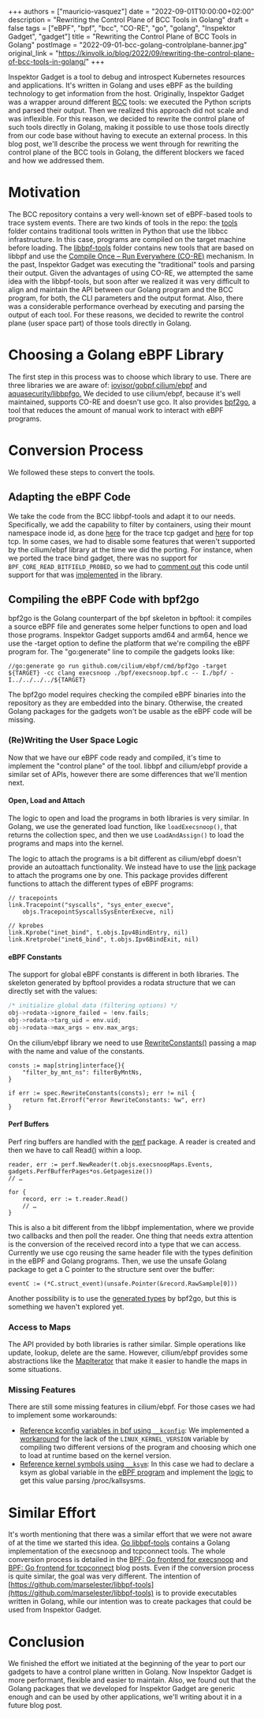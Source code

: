 +++
authors = ["mauricio-vasquez"]
date = "2022-09-01T10:00:00+02:00"
description = "Rewriting the Control Plane of BCC Tools in Golang"
draft = false
tags = ["eBPF", "bpf", "bcc", "CO-RE", "go", "golang", "Inspektor Gadget", "gadget"]
title = "Rewriting the Control Plane of BCC Tools in Golang"
postImage = "2022-09-01-bcc-golang-controlplane-banner.jpg"
original_link = "https://kinvolk.io/blog/2022/09/rewriting-the-control-plane-of-bcc-tools-in-golang/"
+++


Inspektor Gadget is a tool to debug and introspect Kubernetes
resources and applications. It's written in Golang and uses eBPF as the
building technology to get information from the host. Originally,
Inspektor Gadget was a wrapper around different
[BCC](https://github.com/iovisor/bcc/) tools: we executed the Python
scripts and parsed their output. Then we realized this approach did not
scale and was inflexible. For this reason, we decided to rewrite the
control plane of such tools directly in Golang, making it possible to
use those tools directly from our code base without having to execute an
external process. In this blog post, we'll describe the process we went
through for rewriting the control plane of the BCC tools in Golang, the
different blockers we faced and how we addressed them.

# Motivation

The BCC repository contains a very well-known set of eBPF-based tools to
trace system events. There are two kinds of tools in the repo: the
[tools](https://github.com/iovisor/bcc/tree/master/tools) folder
contains traditional tools written in Python that use the libbcc
infrastructure. In this case, programs are compiled on the target
machine before loading. The
[libbpf-tools](https://github.com/iovisor/bcc/tree/master/libbpf-tools)
folder contains new tools that are based on libbpf and use the [Compile
Once – Run Everywhere
(CO-RE)](https://nakryiko.com/posts/bpf-portability-and-co-re/)
mechanism. In the past, Inspektor Gadget was executing the "traditional"
tools and parsing their output. Given the advantages of using CO-RE, we
attempted the same idea with the libbpf-tools, but soon after we
realized it was very difficult to align and maintain the API between our
Golang program and the BCC program, for both, the CLI parameters and the
output format. Also, there was a considerable performance overhead by
executing and parsing the output of each tool. For these reasons, we
decided to rewrite the control plane (user space part) of those tools
directly in Golang.

# Choosing a Golang eBPF Library

The first step in this process was to choose which library to use. There
are three libraries we are aware of:
[iovisor/gobpf,](https://github.com/iovisor/gobpf/)[cilium/ebpf](https://github.com/cilium/ebpf:)
and [aquasecurity/libbpfgo.](https://github.com/aquasecurity/libbpfgo)
We decided to use cilium/ebpf, because it's well maintained, supports
CO-RE and doesn't use gco. It also provides
[bpf2go](https://pkg.go.dev/github.com/cilium/ebpf/cmd/bpf2go), a tool
that reduces the amount of manual work to interact with eBPF programs.

# Conversion Process

We followed these steps to convert the tools.

## Adapting the eBPF Code

We take the code from the BCC libbpf-tools and adapt it to our needs.
Specifically, we add the capability to filter by containers, using their
mount namespace inode id, as done
[here](https://github.com/kinvolk/inspektor-gadget/commit/2fe54795311647b89d3e17a69f885f051706b392)
for the trace tcp gadget and
[here](https://github.com/kinvolk/inspektor-gadget/commit/5c1ee18715b60d5182e217e5d3ef61be8921f8dd)
for top tcp. In some cases, we had to disable some features that weren't
supported by the cilium/ebpf library at the time we did the porting. For
instance, when we ported the trace bind gadget, there was no support for
`BPF_CORE_READ_BITFIELD_PROBED`, so we had to [comment
out](https://github.com/kinvolk/inspektor-gadget/commit/e07760daa99bd3517315cfb56c23ae214dab8d66)
this code until support for that was
[implemented](https://github.com/cilium/ebpf/pull/573) in the library.

## Compiling the eBPF Code with bpf2go

bpf2go is the Golang counterpart of the bpf skeleton in bpftool: it
compiles a source eBPF file and generates some helper functions to open
and load those programs. Inspektor Gadget supports amd64 and arm64,
hence we use the -target option to define the platform that we're
compiling the eBPF program for. The "go:generate" line to compile the
gadgets looks like:

```golang
//go:generate go run github.com/cilium/ebpf/cmd/bpf2go -target ${TARGET} -cc clang execsnoop ./bpf/execsnoop.bpf.c -- I./bpf/ -I../../../../${TARGET}
```

The bpf2go model requires checking the compiled eBPF binaries into the
repository as they are embedded into the binary. Otherwise, the created
Golang packages for the gadgets won't be usable as the eBPF code will be
missing.

### (Re)Writing the User Space Logic

Now that we have our eBPF code ready and compiled, it's time to
implement the "control plane" of the tool. libbpf and cilium/ebpf
provide a similar set of APIs, however there are some differences that
we'll mention next.

#### Open, Load and Attach

The logic to open and load the programs in both libraries is very
similar. In Golang, we use the generated load function, like
`loadExecsnoop()`, that returns the collection spec, and then we use
`LoadAndAssign()` to load the programs and maps into the kernel.

The logic to attach the programs is a bit different as cilium/ebpf
doesn't provide an autoattach functionality. We instead have to use the
[link](https://pkg.go.dev/github.com/cilium/ebpf/link) package to attach
the programs one by one. This package provides different functions to
attach the different types of eBPF programs:

```golang
// tracepoints
link.Tracepoint("syscalls", "sys_enter_execve",
	objs.TracepointSyscallsSysEnterExecve, nil)

// kprobes
link.Kprobe("inet_bind", t.objs.Ipv4BindEntry, nil)
link.Kretprobe("inet6_bind", t.objs.Ipv6BindExit, nil)
```

#### eBPF Constants

The support for global eBPF constants is different in both libraries. The skeleton generated by bpftool provides a rodata structure that we can directly set with the values:

```c
/* initialize global data (filtering options) */
obj->rodata->ignore_failed = !env.fails;
obj->rodata->targ_uid = env.uid;
obj->rodata->max_args = env.max_args;
```

On the cilium/ebpf library we need to use
[RewriteConstants()](https://pkg.go.dev/github.com/cilium/ebpf#CollectionSpec.RewriteConstants)
passing a map with the name and value of the constants.

```golang
consts := map[string]interface{}{
	"filter_by_mnt_ns": filterByMntNs,
}

if err := spec.RewriteConstants(consts); err != nil {
	return fmt.Errorf("error RewriteConstants: %w", err)
}
```

#### Perf Buffers

Perf ring buffers are handled with the
[perf](https://pkg.go.dev/github.com/cilium/ebpf/perf) package. A reader
is created and then we have to call Read() within a loop.

```golang
reader, err := perf.NewReader(t.objs.execsnoopMaps.Events, gadgets.PerfBufferPages*os.Getpagesize())
// …

for {
	record, err := t.reader.Read()
	// …
}
```

This is also a bit different from the libbpf implementation, where we
provide two callbacks and then poll the reader. One thing that needs
extra attention is the conversion of the received record into a type
that we can access. Currently we use cgo reusing the same header file
with the types definition in the eBPF and Golang programs. Then, we use
the unsafe Golang package to get a C pointer to the structure sent over
the buffer:

```golang
eventC := (*C.struct_event)(unsafe.Pointer(&record.RawSample[0]))
```

Another possibility is to use the [generated
types](https://github.com/cilium/ebpf/tree/master/cmd/bpf2go#generated-types)
by bpf2go, but this is something we haven't explored yet.

### Access to Maps

The API provided by both libraries is rather similar. Simple operations
like update, lookup, delete are the same. However, cilium/ebpf provides
some abstractions like the
[MapIterator](https://pkg.go.dev/github.com/cilium/ebpf#MapIterator)
that make it easier to handle the maps in some situations.

### Missing Features

There are still some missing features in cilium/ebpf. For those cases we
had to implement some workarounds:

- [Reference kconfig variables in bpf using
  `__kconfig`](https://github.com/cilium/ebpf/issues/698): We implemented
  a
  [workaround](https://github.com/kinvolk/inspektor-gadget/blob/v0.7.1/pkg/gadgets/profile/block-io/tracer/bpf/biolatency.bpf.c#L82-L86)
  for the lack of the `LINUX_KERNEL_VERSION` variable by compiling two
  different versions of the program and choosing which one to load at
  runtime based on the kernel version.
- [Reference kernel symbols using
  `__ksym`](https://github.com/cilium/ebpf/issues/761): In this case we
  had to declare a ksym as global variable in the [eBPF
  program](https://github.com/kinvolk/inspektor-gadget/blob/v0.7.1/pkg/gadgets/top/ebpf/piditer/bpf/pid_iter.bpf.c#L9)
  and implement the
  [logic](https://github.com/kinvolk/inspektor-gadget/blob/v0.7.1/pkg/gadgets/top/ebpf/piditer/iter.go#L59-L99)
  to get this value parsing /proc/kallsysms.

# Similar Effort

It's worth mentioning that there was a similar effort that we were not
aware of at the time we started this idea. [Go
libbpf-tools](https://github.com/marselester/libbpf-tools) contains a
Golang implementation of the execsnoop and tcpconnect tools. The whole
conversion process is detailed in the [BPF: Go frontend for
execsnoop](https://marselester.com/bpf-go-frontend-for-execsnoop.html)
and [BPF: Go frontend for
tcpconnect](https://marselester.com/bpf-go-frontend-for-tcpconnect.html)
blog posts. Even if the conversion process is quite similar, the goal
was very different. The intention of
[https://github.com/marselester/libbpf-tools](https://github.com/marselester/libbpf-tools)
is to provide executables written in Golang, while our intention was to
create packages that could be used from Inspektor Gadget.

# Conclusion

We finished the effort we initiated at the beginning of the year to port
our gadgets to have a control plane written in Golang. Now Inspektor
Gadget is more performant, flexible and easier to maintain. Also, we
found out that the Golang packages that we developed for Inspektor
Gadget are generic enough and can be used by other applications, we'll
writing about it in a future blog post.